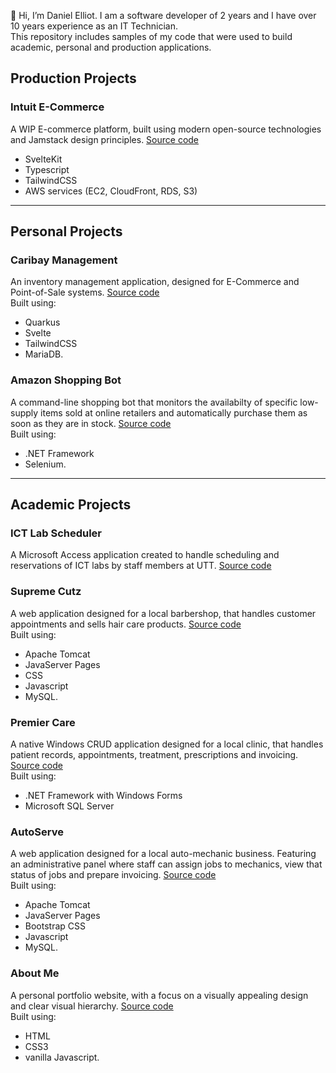 👋 Hi, I’m Daniel Elliot. I am a software developer of 2 years and I have over 10 years experience as an IT Technician.<br>
This repository includes samples of my code that were used to build academic, personal and production applications.

## Production Projects

### Intuit E-Commerce

A WIP E-commerce platform, built using modern open-source technologies and Jamstack design principles. [Source code](/intuit-ecommerce/)

- SvelteKit
- Typescript
- TailwindCSS
- AWS services (EC2, CloudFront, RDS, S3)

---

## Personal Projects

### Caribay Management

An inventory management application, designed for E-Commerce and Point-of-Sale systems. [Source code](/caribay-management/)<br>
Built using:

- Quarkus
- Svelte
- TailwindCSS
- MariaDB.

### Amazon Shopping Bot

A command-line shopping bot that monitors the availabilty of specific low-supply items sold at online retailers and automatically purchase them as soon as they are in stock. [Source code](/amazon-shopping-bot/)<br>
Built using:

- .NET Framework
- Selenium.

---

## Academic Projects

### ICT Lab Scheduler

A Microsoft Access application created to handle scheduling and reservations of ICT labs by staff members at UTT. [Source code](/ict-lab-scheduler/)

### Supreme Cutz

A web application designed for a local barbershop, that handles customer appointments and sells hair care products. [Source code](/supreme-cutz/)<br>
Built using:

- Apache Tomcat
- JavaServer Pages
- CSS
- Javascript
- MySQL.

### Premier Care

A native Windows CRUD application designed for a local clinic, that handles patient records, appointments, treatment, prescriptions and invoicing. [Source code](/premier-care/)<br>
Built using:

- .NET Framework with Windows Forms
- Microsoft SQL Server

### AutoServe

A web application designed for a local auto-mechanic business. Featuring an administrative panel where staff can assign jobs to mechanics, view that status of jobs and prepare invoicing. [Source code](/autoserve/)<br>
Built using:

- Apache Tomcat
- JavaServer Pages
- Bootstrap CSS
- Javascript
- MySQL.

### About Me

A personal portfolio website, with a focus on a visually appealing design and clear visual hierarchy. [Source code](/about-me/)<br>
Built using:

- HTML
- CSS3
- vanilla Javascript.
